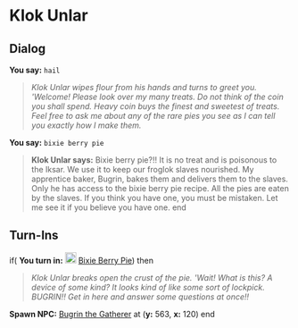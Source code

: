 # Klok Unlar


## Dialog

**You say:** `hail`



>*Klok Unlar wipes flour from his hands and turns to greet you. 'Welcome! Please look over my many treats. Do not think of the coin you shall spend. Heavy coin buys the finest and sweetest of treats. Feel free to ask me about any of the rare pies you see as I can tell you exactly how I make them.*

**You say:** `bixie berry pie`



>**Klok Unlar says:** Bixie berry pie?!!  It is no treat and is poisonous to the Iksar.  We use it to keep our froglok slaves nourished.  My apprentice baker, Bugrin, bakes them and delivers them to the slaves.  Only he has access to the bixie berry pie recipe.  All the pies are eaten by the slaves. If you think you have one, you must be mistaken.  Let me see it if you believe you have one.
end



## Turn-Ins



if( **You turn in:** <img style="background:url(/static/icons/blank_slot.gif);width:20px;height:20px;" src="/static/icons/item_783.png" alt="" /> <a
                                href="/item/12676" data-url="12676" class="tooltip-link link">Bixie Berry Pie</a>) then 


>*Klok Unlar breaks open the crust of the pie. 'Wait! What is this? A device of some kind? It looks kind of like some sort of lockpick. BUGRIN!! Get in here and answer some questions at once!!*


**Spawn NPC:**  [Bugrin the Gatherer](/npc/106302) at (**y:** 563, **x:** 120)
end





